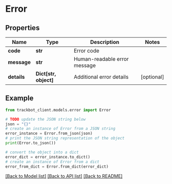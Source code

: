 # Error


## Properties

Name | Type | Description | Notes
------------ | ------------- | ------------- | -------------
**code** | **str** | Error code | 
**message** | **str** | Human-readable error message | 
**details** | **Dict[str, object]** | Additional error details | [optional] 

## Example

```python
from trackbot_client.models.error import Error

# TODO update the JSON string below
json = "{}"
# create an instance of Error from a JSON string
error_instance = Error.from_json(json)
# print the JSON string representation of the object
print(Error.to_json())

# convert the object into a dict
error_dict = error_instance.to_dict()
# create an instance of Error from a dict
error_from_dict = Error.from_dict(error_dict)
```
[[Back to Model list]](../README.md#documentation-for-models) [[Back to API list]](../README.md#documentation-for-api-endpoints) [[Back to README]](../README.md)


